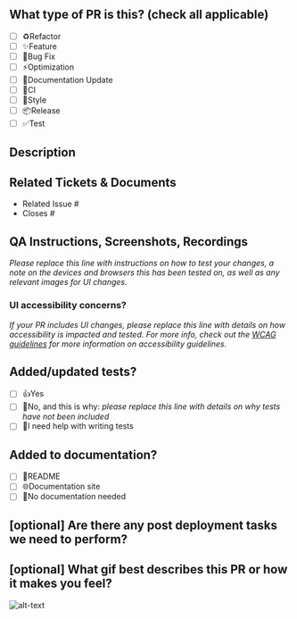 <!--This was inspired by https://raw.githubusercontent.com/forem/forem/main/.github/PULL_REQUEST_TEMPLATE.md -->

## What type of PR is this? (check all applicable)

- [ ] ♻️Refactor
- [ ] ✨Feature
- [ ] 🐛Bug Fix
- [ ] ⚡️Optimization
- [ ] 📝Documentation Update
- [ ] 👷CI
- [ ] 🎨Style
- [ ] 📦️Release
- [ ] ✅Test

## Description

## Related Tickets & Documents

- Related Issue #
- Closes #

## QA Instructions, Screenshots, Recordings

_Please replace this line with instructions on how to test your changes, a note
on the devices and browsers this has been tested on, as well as any relevant
images for UI changes._

### UI accessibility concerns?

_If your PR includes UI changes, please replace this line with details on how accessibility is impacted and tested. For more info, check out the
[WCAG guidelines](https://www.w3.org/WAI/standards-guidelines/wcag/) for more information on accessibility guidelines._

## Added/updated tests?

- [ ] 👍Yes
- [ ] 🙅No, and this is why: _please replace this line with details on why tests
      have not been included_
- [ ] 🙋I need help with writing tests

## Added to documentation?

- [ ] 📜README
- [ ] 🌐Documentation site
- [ ] 🙅No documentation needed

## [optional] Are there any post deployment tasks we need to perform?

## [optional] What gif best describes this PR or how it makes you feel?

![alt-text](gif_link)
